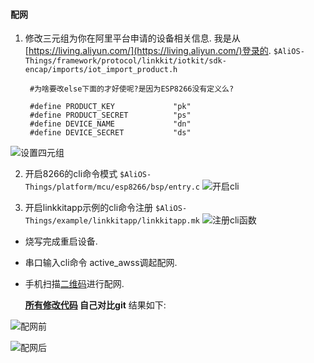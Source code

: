 #### 配网
1. 修改三元组为你在阿里平台申请的设备相关信息.
   我是从[https://living.aliyun.com/](https://living.aliyun.com/)登录的.
   `$AliOS-Things/framework/protocol/linkkit/iotkit/sdk-encap/imports/iot_import_product.h`
   ```
    #为啥要改else下面的才好使呢?是因为ESP8266没有定义么?

    #define PRODUCT_KEY             "pk"
    #define PRODUCT_SECRET          "ps"
    #define DEVICE_NAME             "dn"
    #define DEVICE_SECRET           "ds"
    ```
  ![设置四元组](../../resource/img/set_meta_data.jpg)

2. 开启8266的cli命令模式
  `$AliOS-Things/platform/mcu/esp8266/bsp/entry.c`
  ![开启cli](../../resource/img/cli_enable.jpg)

3. 开启linkkitapp示例的cli命令注册
  `$AliOS-Things/example/linkkitapp/linkkitapp.mk`
  ![注册cli函数](../../resource/img/set_mk.jpg)

- 烧写完成重启设备.
- 串口输入cli命令 active_awss调起配网.
- 手机扫描[二维码](resource/doc/Linkkit公版app使用指南.pdf)进行配网.

  **[所有修改代码](patch.diff) 自己对比git** 结果如下:

![配网前](../../resource/img/before_awss.jpg)

![配网后](../../resource/img/after_awss.jpg)

